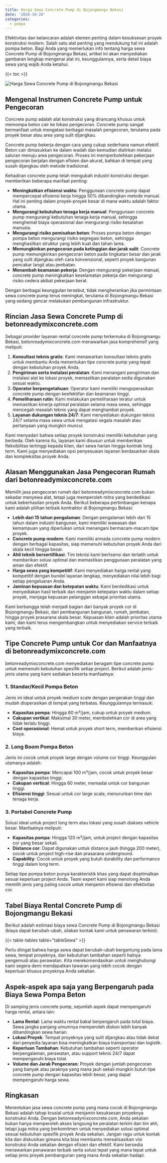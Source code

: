 ```yaml
---
title: Harga Sewa Concrete Pump di Bojongmangu Bekasi
date: '2024-10-28'
categories:
  - pompa
---
```


Efektivitas dan kelancaran adalah elemen penting dalam kesuksesan proyek konstruksi modern. Salah satu alat penting yang mendukung hal ini adalah pompa beton. Bagi Anda yang memerlukan info tentang harga sewa Concrete Pump di Bojongmangu Bekasi, artikel ini akan menyediakan gambaran lengkap mengenai alat ini, keunggulannya, serta detail biaya sewa yang wajib Anda ketahui.

{{< toc >}}

![Harga Sewa Concrete Pump di Bojongmangu Bekasi](https://betoncor8.github.io/pump/concrete-pump%20(5).png)

## Mengenal Instrumen Concrete Pump untuk Pengecoran

Concrete pump adalah alat konstruksi yang dirancang khusus untuk memompa beton cair ke lokasi pengecoran. Concrete pump sangat bermanfaat untuk mengatasi berbagai masalah pengecoran, terutama pada proyek besar atau area yang sulit dijangkau.

Concrete pump bekerja dengan cara yang cukup sederhana namun efektif. Beton cair dimasukkan ke dalam wadah dan kemudian dialirkan melalui saluran menuju area pengecoran. Proses ini memperbolehkan pekerjaan pengecoran berjalan dengan efisien dan akurat, bahkan di tempat yang susah dijangkau oleh metode tradisional.

Kehadiran concrete pump telah mengubah industri konstruksi dengan memberikan beberapa manfaat penting:

- **Meningkatkan efisiensi waktu**: Penggunaan concrete pump dapat mempercepat efisiensi kerja hingga 50% dibandingkan metode manual. Hal ini penting dalam proyek-proyek besar di mana waktu adalah faktor utama.
- **Mengurangi kebutuhan tenaga kerja manual**: Penggunaan concrete pump mengurangi kebutuhan tenaga kerja manual, sehingga menghemat biaya operasional dan mengurangi risiko kesalahan manusia.
- **Mengurangi risiko pemisahan beton**: Proses pompa beton dengan pompa beton mengurangi risiko segregasi beton, sehingga menghasilkan struktur yang lebih kuat dan tahan lama.
- **Memungkinkan pengecoran pada ketinggian dan jarak sulit**: Concrete pump memungkinkan pengecoran beton pada tingkatan besar dan jarak yang sulit dijangkau oleh cara konvensional, seperti proyek bangunan pencakar langit atau jembatan.
- **Menambah keamanan pekerja**: Dengan mengurangi pekerjaan manual, concrete pump meningkatkan keselamatan pekerja dan mengurangi risiko cedera akibat pekerjaan berat.

Dengan berbagai keunggulan tersebut, tidak mengherankan jika permintaan sewa concrete pump terus meningkat, terutama di Bojongmangu Bekasi yang sedang gencar melakukan pembangunan infrastruktur.

## Rincian Jasa Sewa Concrete Pump di betonreadymixconcrete.com

Sebagai provider layanan rental concrete pump terkemuka di Bojongmangu Bekasi, betonreadymixconcrete.com menawarkan jasa komprehensif yang meliputi:

1. **Konsultasi teknis gratis**: Kami menawarkan konsultasi teknis gratis untuk membantu Anda menentukan tipe concrete pump yang tepat dengan kebutuhan proyek Anda.
2. **Pengiriman serta instalasi peralatan**: Kami menangani pengiriman dan instalasi alat ke lokasi proyek, memastikan peralatan sedia digunakan sesuai waktu.
3. **Operator berpengetahuan**: Operator kami memiliki mengoperasikan concrete pump dengan keefektifan dan keamanan tinggi.
4. **Pemeliharaan rutin**: Kami melakukan pemeliharaan teratur untuk memastikan kinerja optimal peralatan selama masa sewa, sehingga mencegah masalah teknis yang dapat menghambat proyek.
5. **Layanan dukungan teknis 24/7**: Kami menyediakan dukungan teknis 24/7 selama masa sewa untuk mengatasi segala masalah atau pertanyaan yang mungkin muncul.

Kami menyadari bahwa setiap proyek konstruksi memiliki kebutuhan yang berbeda. Oleh karena itu, layanan kami disusun untuk memberikan fleksibilitas tertinggi kepada klien, dari sewa harian hingga kontrak long term. Kami juga menyediakan opsi penyesuaian layanan berdasarkan skala dan kompleksitas proyek Anda.

## Alasan Menggunakan Jasa Pengecoran Rumah dari betonreadymixconcrete.com

Memilih jasa pengecoran rumah dari betonreadymixconcrete.com bukan sekadar menyewa alat, tetapi juga memperoleh mitra yang berdedikasi untuk keberhasilan proyek Anda. Berikut beberapa pertimbangan kenapa kami adalah pilihan terbaik kontraktor di Bojongmangu Bekasi:

- **Lebih dari 15 tahun pengalaman**: Dengan pengalaman lebih dari 15 tahun dalam industri bangunan, kami memiliki wawasan dan kemampuan yang diperlukan untuk menangani bermacam-macam tipe proyek.
- **Concrete pump modern**: Kami memiliki armada concrete pump modern dengan berbagai kapasitas, siap memenuhi kebutuhan proyek Anda dari skala kecil hingga besar.
- **Ahli teknik bersertifikasi**: Tim teknisi kami berlisensi dan terlatih untuk memberikan solusi optimal dan memastikan penggunaan peralatan yang aman dan efektif.
- **Harga sewa yang kompetitif**: Kami menyediakan harga rental yang kompetitif dengan bundel layanan lengkap, menyediakan nilai lebih bagi setiap pengeluaran Anda.
- **Jaminan kepuasan dan ketepatan waktu**: Kami berdedikasi untuk menyediakan hasil terbaik dan menjamin ketepatan waktu dalam setiap proyek, menjaga kepuasan pelanggan sebagai prioritas utama.

Kami berbangga telah menjadi bagian dari banyak proyek cor di Bojongmangu Bekasi, dari pembangunan bangunan, rumah, jembatan, hingga proyek prasarana skala besar. Kepuasan klien adalah prioritas utama kami, dan kami terus mengembangkan untuk menyediakan service terbaik yang terbaik.

## Tipe Concrete Pump untuk Cor dan Manfaatnya di betonreadymixconcrete.com

betonreadymixconcrete.com menyediakan beragam tipe concrete pump untuk memenuhi kebutuhan spesifik setiap project. Berikut adalah jenis-jenis utama yang kami sediakan beserta manfaatnya:

### 1\. Standar/Kecil Pompa Beton

Jenis ini ideal untuk proyek medium scale dengan pergerakan tinggi dan mudah dioperasikan di tempat yang terbatas. Keunggulannya termasuk:

- **Kapasitas pompa**: Hingga 60 m³/jam, cukup untuk proyek medium.
- **Cakupan vertikal**: Maksimal 30 meter, membolehkan cor di area yang tidak terlalu tinggi.
- **Cost operasional**: Hemat untuk proyek short term, memberikan efisiensi biaya.

### 2\. Long Boom Pompa Beton

Jenis ini cocok untuk proyek large dengan volume cor tinggi. Keunggulan utamanya adalah:

- **Kapasitas pompa**: Mencapai 100 m³/jam, cocok untuk proyek besar dengan kapasitas tinggi.
- **Cakupan vertical**: Hingga 60 meter, memadai untuk cor bangunan tinggi.
- **Efisiensi tinggi**: Sesuai untuk cor large scale, menurunkan time dan tenaga kerja.

### 3\. Portabel Concrete Pump

Solusi ideal untuk project long term atau lokasi yang susah diakses vehicle besar. Manfaatnya meliputi:

- **Kapasitas pompa**: Hingga 120 m³/jam, untuk project dengan kapasitas cor yang besar sekali.
- **Distance cor**: Dapat digunakan untuk distance jauh (hingga 200 meter), cocok untuk project high-rise dan prasarana underground.
- **Capability**: Cocok untuk proyek yang butuh durability dan performance tinggi dalam long term.

Setiap tipe pompa beton punya karakteristik khas yang dapat dioptimalkan sesuai keperluan project Anda. Team expert kami siap menolong Anda memilih jenis yang paling cocok untuk menjamin efisiensi dan efektivitas cor.

## Tabel Biaya Rental Concrete Pump di Bojongmangu Bekasi

Berikut adalah estimasi biaya sewa Concrete Pump di Bojongmangu Bekasi (biaya dapat berubah-ubah, silakan kontak kami untuk penawaran terkini):

{{< table-tables table="tableSewa" >}}

Perlu diingat bahwa harga sewa dapat berubah-ubah bergantung pada lama sewa, tempat proyeknya, dan kebutuhan tambahan seperti halnya pengemudi atau perawatan. Kita merekomendasikan untuk menghubungi kami segera demi mendapatkan tawaran yang lebih cocok dengan keperluan khusus proyeknya Anda sekalian.

## Aspek-aspek apa saja yang Berpengaruh pada Biaya Sewa Pompa Beton

Di samping jenis concrete pump, sejumlah aspek dapat mempengaruhi harga rental, antara lain:

- **Lama Rental**: Lama waktu rental bakal berpengaruh pada total biaya. Sewa jangka panjang umumnya memperoleh diskon lebih banyak dibandingkan sewa harian.
- **Lokasi Proyek**: Tempat proyeknya yang sulit dijangkau atau tidak dekat dari penyedia layanan bisa meningkatkan biaya transportasi dan logistik.
- **Keperluan Tambahan**: Kebutuhan tambahan seperti operator berpengalaman, perawatan, atau support teknis 24/7 dapat mempengaruhi biaya total.
- **Volume dan Jarak Pengecoran**: Proyek dengan jumlah pengecoran yang banyak atau jaraknya yang mana jauh sekali mungkin butuh tipe concrete pump dengan kapasitas lebih besar, yang dapat mempengaruhi harga sewa.

## Ringkasan

Menentukan jasa sewa concrete pump yang mana cocok di Bojongmangu Bekasi adalah tahap krusial untuk menjamin kesuksesan proyeknya konstruksi Anda. Dengan betonreadymixconcrete.com, Anda sekalian bukan hanya memperoleh akses langsung ke peralatan terkini dan tim ahli, tetapi juga mitra yang berkomitmen untuk menyediakan solusi optimal sesuai kebutuhan spesifik proyek Anda sekalian. Jangan ragu untuk kontak kita dan diskusikan gimana kita bisa membantu merealisasikan visi konstruksi Anda sekalian dengan efisien dan efektif. Kami bersedia menawarkan penawaran terbaik serta solusi tepat yang mana tepat untuk setiap jenis proyek pembangunan yang mana Anda sekalian hadapi.
